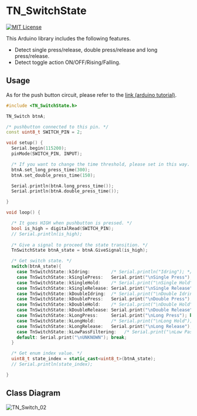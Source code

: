 

# TN_SwitchState

[![MIT License](http://img.shields.io/badge/license-MIT-blue.svg?style=flat)](LICENSE)

This Arduino library includes the following features.
* Detect single press/release, double press/release and long press/release.
* Detect toggle action ON/OFF/Rising/Falling.

## Usage

As for the push button circuit, please refer to the [link (arduino tutorial)](https://www.arduino.cc/en/tutorial/button).

```cpp
#include <TN_SwitchState.h>

TN_Switch btnA;

/* pushbutton connected to this pin. */
const uint8_t SWITCH_PIN = 2;

void setup() {
  Serial.begin(115200);
  pinMode(SWITCH_PIN, INPUT);

  /* If you want to change the time threshold, please set in this way. */
  btnA.set_long_press_time(300);
  btnA.set_double_press_time(150);

  Serial.println(btnA.long_press_time());
  Serial.println(btnA.double_press_time());

}

void loop() {

  /* It goes HIGH when pushbutton is pressed. */
  bool is_high = digitalRead(SWITCH_PIN);
  // Serial.println(is_high);
  
  /* Give a signal to proceed the state transition. */
  TnSwitchState btnA_state = btnA.GiveSignal(is_high);

  /* Get switch state. */
  switch(btnA_state){
    case TnSwitchState::kIdring:        /* Serial.println("Idring"); */ break;
    case TnSwitchState::kSinglePress:   Serial.print("\nSingle Press"); break;
    case TnSwitchState::kSingleHold:    /* Serial.print("\nSingle Hold"); */  break;
    case TnSwitchState::kSingleRelease: Serial.print("\nSingle Release"); break;
    case TnSwitchState::kDoubleIdring:  /* Serial.print("\nDouble Idring");*/ break;
    case TnSwitchState::kDoublePress:   Serial.print("\nDouble Press"); break;
    case TnSwitchState::kDoubleHold:    /* Serial.print("\nDouble Hold"); */  break;
    case TnSwitchState::kDoubleRelease: Serial.print("\nDouble Release"); break;
    case TnSwitchState::kLongPress:     Serial.print("\nLong Press"); break;
    case TnSwitchState::kLongHold:      /* Serial.print("\nLong Hold"); */  break;
    case TnSwitchState::kLongRelease:   Serial.print("\nLong Release"); break;
    case TnSwitchState::kLowPassFiltering:   /* Serial.print("\nLow Pass Filtering"); */ break;
    default: Serial.print("\nUNKNOWN"); break;
  }

  /* Get enum index value. */
  uint8_t state_index = static_cast<uint8_t>(btnA_state);
  // Serial.println(state_index);

}
```

## Class Diagram
![TN_Switch_02](https://user-images.githubusercontent.com/37294949/71388287-0eb6ac00-263b-11ea-97e5-a603d8284211.png)
